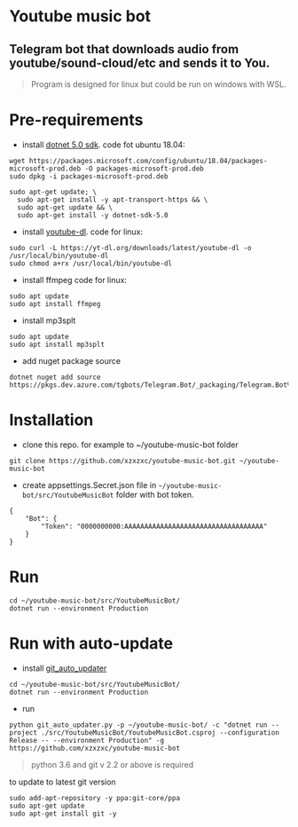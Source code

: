 
# Youtube music bot

## Telegram bot that downloads audio from youtube/sound-cloud/etc and sends it to You.

> Program is designed for linux but could be run on windows with WSL.

# Pre-requirements

- install [dotnet 5.0 sdk](https://docs.microsoft.com/en-us/dotnet/core/install/linux-ubuntu).
code fot ubuntu 18.04:
```
wget https://packages.microsoft.com/config/ubuntu/18.04/packages-microsoft-prod.deb -O packages-microsoft-prod.deb
sudo dpkg -i packages-microsoft-prod.deb

sudo apt-get update; \
  sudo apt-get install -y apt-transport-https && \
  sudo apt-get update && \
  sudo apt-get install -y dotnet-sdk-5.0
```
- install [youtube-dl](https://github.com/ytdl-org/youtube-dl#installation).
code for linux:
```
sudo curl -L https://yt-dl.org/downloads/latest/youtube-dl -o /usr/local/bin/youtube-dl
sudo chmod a+rx /usr/local/bin/youtube-dl
```
- install ffmpeg
code for linux:
```
sudo apt update
sudo apt install ffmpeg
```
- install mp3splt
```
sudo apt update
sudo apt install mp3splt
```
- add nuget package source

```
dotnet nuget add source https://pkgs.dev.azure.com/tgbots/Telegram.Bot/_packaging/Telegram.Bot%40Local/nuget/v3/index.json
```

# Installation

- clone this repo. for example to ~/youtube-music-bot folder
```
git clone https://github.com/xzxzxc/youtube-music-bot.git ~/youtube-music-bot
```

- create appsettings.Secret.json file in `~/youtube-music-bot/src/YoutubeMusicBot` folder with bot token.
 
```
{
	"Bot": {
		"Token": "0000000000:AAAAAAAAAAAAAAAAAAAAAAAAAAAAAAAAAAA"
	}
}
```

# Run

```
cd ~/youtube-music-bot/src/YoutubeMusicBot/
dotnet run --environment Production
```

# Run with auto-update

- install [git_auto_updater](https://github.com/xzxzxc/git_auto_updater)

```
cd ~/youtube-music-bot/src/YoutubeMusicBot/
dotnet run --environment Production
```

- run
```
python git_auto_updater.py -p ~/youtube-music-bot/ -c "dotnet run --project ./src/YoutubeMusicBot/YoutubeMusicBot.csproj --configuration Release -- --environment Production" -g https://github.com/xzxzxc/youtube-music-bot
```

> python 3.6 and git v 2.2 or above is required

to update to latest git version
```
sudo add-apt-repository -y ppa:git-core/ppa
sudo apt-get update
sudo apt-get install git -y
```
